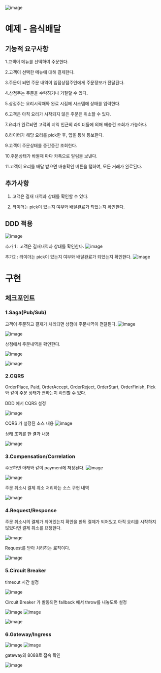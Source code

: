 ![image](https://user-images.githubusercontent.com/487999/79708354-29074a80-82fa-11ea-80df-0db3962fb453.png)

# 예제 - 음식배달

## 기능적 요구사항

1.고객이 메뉴를 선택하여 주문한다.

2.고객이 선택한 메뉴에 대해 결제한다.

3.주문이 되면 주문 내역이 입점상점주인에게 주문정보가 전달된다.

4.상점주는 주문을 수락하거나 거절할 수 있다.

5.상점주는 요리시작때와 완료 시점에 시스템에 상태를 입력한다.

6.고객은 아직 요리가 시작되지 않은 주문은 취소할 수 있다.

7.요리가 완료되면 고객의 지역 인근의 라이더들에 의해 배송건 조회가 가능하다.

8.라이터가 해당 요리를 pick한 후, 앱을 통해 통보한다.

9.고객이 주문상태를 중간중간 조회한다.

10.주문상태가 바뀔때 마다 카톡으로 알림을 보낸다.

11.고객이 요리를 배달 받으면 배송확인 버튼을 탭하여, 모든 거래가 완료된다.


## 추가사항
1. 고객은 결재 내역과 상태를 확인할 수 있다.

2. 라이더는 pick이 있는지 여부와 배달완료가 되었는지 확인한다.

## DDD 적용
![image](https://user-images.githubusercontent.com/118959734/205806811-d569d167-caee-4d7b-8c8d-4c07ad5e08de.png)

추가 1 : 고객은 결재내역과 상태를 확인한다.
![image](https://user-images.githubusercontent.com/118959734/205819379-6b3bf139-9286-4b43-a56b-ce2d51330591.png)

추가2 : 라이더는 pick이 있는지 여부와 배달완료가 되었는지 확인한다.
![image](https://user-images.githubusercontent.com/118959734/205819823-9e2a0997-aeb4-4f6d-838c-f6047cd050c4.png)


# 구현
## 체크포인트

### 1.Saga(Pub/Sub)
고객이 주문하고 결재가 처리되면 상점에 주문내역이 전달된다.
![image](https://user-images.githubusercontent.com/118959734/205808546-41d561a4-2ea1-41d5-96fc-b93516060759.png)

![image](https://user-images.githubusercontent.com/118959734/206336508-fc2f0470-32ee-4bc6-a6b5-d4412e982e67.png)


상점에서 주문내역을 확인한다.

![image](https://user-images.githubusercontent.com/118959734/206336062-9da7b34a-ac4d-475f-8bce-f0b7884a8907.png)

![image](https://user-images.githubusercontent.com/118959734/206336203-98d18922-86eb-485e-b67c-4a22e34e9caa.png)



### 2.CQRS
OrderPlace, Paid, OrderAccept, OrderReject, OrderStart, OrderFinish, Pick 와 같이 주문 상태가 변하는지 확인할 수 있다.

DDD 에서 CQRS 설정

![image](https://user-images.githubusercontent.com/118959734/205809479-57e837da-d3c4-49b0-b995-2a6aa3fb07e1.png)

CQRS 가 설정된 소스 내용
![image](https://user-images.githubusercontent.com/118959734/205810092-e92c61de-ba25-4a91-a923-7b2233d34a97.png)

상태 조회를 한 결과 내용

![image](https://user-images.githubusercontent.com/118959734/205810148-018288a4-da67-47e1-8bba-e16dacf63df0.png)


### 3.Compensation/Correlation 
주문하면 아래와 같이 payment에 저장된다.
![image](https://user-images.githubusercontent.com/118959734/205810461-818f34fb-c644-48a2-bedd-5189608de4c3.png)

![image](https://user-images.githubusercontent.com/118959734/205810817-ef75b05d-43a8-4ef0-beef-e9b31d08ac8d.png)

주문 취소시 결제 취소 처리하는 소스 구현 내역

![image](https://user-images.githubusercontent.com/118959734/205811751-f2f9ea66-199a-4b4f-85a2-113125f08cfb.png)


### 4.Request/Response  
주문 취소시의 결제가 되어있는지 확인을 한뒤 결제가 되어있고 아직 요리를 시작하지 않았다면 결제 취소를 요청한다.

![image](https://user-images.githubusercontent.com/118959734/205816088-e164f457-3866-4952-9a1a-7f09cfef3345.png)

Request를 받아 처리하는 로직이다.

![image](https://user-images.githubusercontent.com/118959734/205816909-bfa95e90-f12b-41b2-b9ef-49dbb4ef744b.png)

### 5.Circuit Breaker  

timeout 시간 설정

![image](https://user-images.githubusercontent.com/118959734/205817607-07570e57-a781-420b-97ce-0bf8622cd74b.png)

Circuit Breaker 가 발동되면 fallback 에서 throw를 내놓도록 설정

![image](https://user-images.githubusercontent.com/118959734/205818155-53930fee-3b88-425d-9d46-3564fd639e99.png)
![image](https://user-images.githubusercontent.com/118959734/205820120-84133582-b580-4735-ac6e-18504cd470e3.png)

![image](https://user-images.githubusercontent.com/118959734/205835536-3b3c29f5-f22c-4bf2-8a8d-b5c82811abb9.png)


### 6.Gateway/Ingress  
![image](https://user-images.githubusercontent.com/118959734/205820385-b2bb32ba-f89f-44bb-ae16-0e7836f4ddfe.png)
![image](https://user-images.githubusercontent.com/118959734/205820450-4d7554e7-021e-45de-ba13-bcb300a1ccf6.png)

gateway의 8088로 접속 확인

![image](https://user-images.githubusercontent.com/118959734/205846690-5087f8fa-8990-41ba-8384-f6721474ff4a.png)






